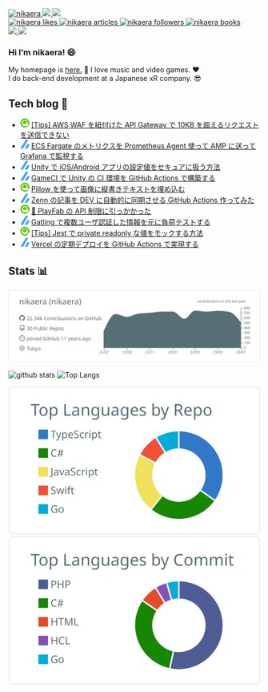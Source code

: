 <a href="https://github.com/nikaera/">
  <img src="https://komarev.com/ghpvc/?username=nikaera" alt="nikaera" />
</a>
<a href="http://twitter.com/n1kaera">
  <img height="20" src="https://img.shields.io/twitter/follow/n1kaera?label=Twitter&logo=twitter&style=flat" />
</a>
<a href="https://github.com/nikaera">
  <img height="20" src="https://img.shields.io/github/followers/nikaera?label=follow&logo=github&style=flat" />
</a>
<br/>
<a href="https://zenn.dev/nikaera">
  <img src="https://zenn.badge.nikaera.com/s/nikaera/likes?style=plastic&ver=1" alt="nikaera likes" />
</a>
<a href="https://zenn.dev/nikaera/articles">
  <img src="https://zenn.badge.nikaera.com/s/nikaera/articles?style=plastic&ver=1" alt="nikaera articles" />
</a>
<a href="https://zenn.dev/nikaera/followers">
  <img src="https://zenn.badge.nikaera.com/s/nikaera/followers?style=plastic&ver=1" alt="nikaera followers" />
</a>
<a href="https://zenn.dev/nikaera/books">
  <img src="https://zenn.badge.nikaera.com/s/nikaera/books?style=plastic&ver=1" alt="nikaera books" />
</a>
<br/>
<a href="http://qiita.com/nikaera">
  <img height="20" src="https://qiita-badge.apiapi.app/s/nikaera/posts.svg" />
</a>
<a href="http://qiita.com/nikaera">
  <img height="20" src="https://qiita-badge.apiapi.app/s/nikaera/contributions.svg" />
</a>

### Hi I’m nikaera! 😄

My homepage is [here.](https://nikaera.com) :memo: I love music and video games. :heart:  
I do back-end development at a Japanese xR company. :sunglasses:

## Tech blog :hammer:

<!--[START github.com/ikawaha/feedsnippet]--><!--[2023-07-22T06:02:45Z]-->
* ![](./icon/qiita.png) [[Tips] AWS WAF を紐付けた API Gateway で 10KB を超えるリクエストを送信できない](https://qiita.com/nikaera/items/9c8f347622ab9e797ac7)
* ![](./icon/zenn.png) [ECS Fargate のメトリクスを Prometheus Agent 使って AMP に送って Grafana で監視する](https://zenn.dev/nikaera/articles/aws-ecs-fargate-amp-grafana)
* ![](./icon/zenn.png) [Unity で iOS/Android アプリの設定値をセキュアに扱う方法](https://zenn.dev/nikaera/articles/unity-ios-android-secret-manager)
* ![](./icon/zenn.png) [GameCI で Unity の CI 環境を GitHub Actions で構築する](https://zenn.dev/nikaera/articles/unity-gameci-github-actions)
* ![](./icon/qiita.png) [Pillow を使って画像に縦書きテキストを埋め込む](https://qiita.com/nikaera/items/164ba0e19bd80e4778aa)
* ![](./icon/zenn.png) [Zenn の記事を DEV に自動的に同期させる GitHub Actions 作ってみた](https://zenn.dev/nikaera/articles/sync-zenn-with-dev-action)
* ![](./icon/qiita.png) [📔 PlayFab の API 制限に引っかかった](https://qiita.com/nikaera/items/a7d65e9fcae20a42123a)
* ![](./icon/zenn.png) [Gatling で複数ユーザ認証した情報を元に負荷テストする](https://zenn.dev/nikaera/articles/gatling-multiuser)
* ![](./icon/qiita.png) [[Tips] Jest で private readonly な値をモックする方法](https://qiita.com/nikaera/items/ad65a05e8f7c4950f30e)
* ![](./icon/zenn.png) [Vercel の定期デプロイを GitHub Actions で実現する](https://zenn.dev/nikaera/articles/vercel-github-actions)
<!--[END github.com/ikawaha/feedsnippet]-->

## Stats :bar_chart:

[![](https://raw.githubusercontent.com/nikaera/nikaera/main/profile-summary-card-output/default/0-profile-details.svg)](https://github.com/vn7n24fzkq/github-profile-summary-cards)

<p align="left">
  <img alt="github stats" height="150px" src="https://github-readme-stats.vercel.app/api?username=nikaera&count_private=true&show_icons=true&show_icons=true&theme=graywhite" />
  <img alt="Top Langs" height="140px" src="https://github-readme-stats.vercel.app/api/top-langs/?username=nikaera&layout=compact&count_private=true&show_icons=true&show_icons=true&theme=graywhite" />
</p>

[![](https://raw.githubusercontent.com/nikaera/nikaera/main/profile-summary-card-output/default/1-repos-per-language.svg)](https://github.com/vn7n24fzkq/github-profile-summary-cards)
[![](https://raw.githubusercontent.com/nikaera/nikaera/main/profile-summary-card-output/default/2-most-commit-language.svg)](https://github.com/vn7n24fzkq/github-profile-summary-cards)

<!--
**nikaera/nikaera** is a ✨ _special_ ✨ repository because its `README.md` (this file) appears on your GitHub profile.

Here are some ideas to get you started:

- 🔭 I’m currently working on ...
- 🌱 I’m currently learning ...
- 👯 I’m looking to collaborate on ...
- 🤔 I’m looking for help with ...
- 💬 Ask me about ...
- 📫 How to reach me: ...
- 😄 Pronouns: ...
- ⚡ Fun fact: ...
-->
